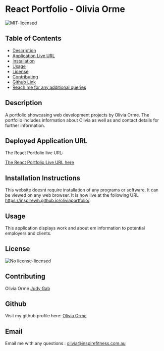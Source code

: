 # React Portfolio - Olivia Orme
![MIT-licensed](https://img.shields.io/badge/license-MIT-red)

## Table of Contents
* [Description](#description)
* [Application Live URL](#Deployed-Application-URL)
* [Installation](#installation-instructions)
* [Usage](#usage)
* [License](#license)
* [Contributing](#contributing)
* [Github Link](#github)
* [Reach me for any additional queries](#email)

## Description
A portfolio showcasing web development projects by Olivia Orme. The portfolio includes information about Olivia as well as and contact details for further information.

## Deployed Application URL
The React Portfolio live URL:

[The React Portfolio Live URL here](https://inspirewh.github.io/oliviaportfolio/)

## Installation Instructions
This website doesnt require installation of any programs or software. It can be viewed on any web browser. It is now live at the following URL https://inspirewh.github.io/oliviaportfolio/.

## Usage
 This application displays work and about em information to potential employers and clients.

## License
 ![No license-licensed](https://img.shields.io/badge/license-No%20license-green)

## Contributing
Olivia Orme
[Judy Gab](https://github.com/judygab)


## Github
Visit my github profile here: [Olivia Orme](https://github.com/inspirewh)

## Email
Email me with any questions : olivia@inspirefitness.com.au
